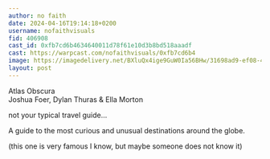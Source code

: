 ```yaml
---
author: no faith
date: 2024-04-16T19:14:18+0200
username: nofaithvisuals
fid: 406908
cast_id: 0xfb7cd6b4634640011d78f61e10d3b8bd518aaadf
cast: https://warpcast.com/nofaithvisuals/0xfb7cd6b4
image: https://imagedelivery.net/BXluQx4ige9GuW0Ia56BHw/31698ad9-ef08-483f-d24d-f3b84fa10f00/original
layout: post
---
```

Atlas Obscura  
Joshua Foer, Dylan Thuras & Ella Morton  
  
not your typical travel guide…  
  
A guide to the most curious and unusual destinations around the globe.  
  
(this one is very famous I know, but maybe someone does not know it)  

<img src='https://imagedelivery.net/BXluQx4ige9GuW0Ia56BHw/31698ad9-ef08-483f-d24d-f3b84fa10f00/original' alt='' referrerpolicy='no-referrer'/>